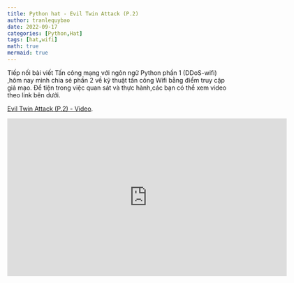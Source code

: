 ```yaml
---
title: Python hat - Evil Twin Attack (P.2)
author: tranlequybao
date: 2022-09-17
categories: [Python,Hat]
tags: [hat,wifi]
math: true
mermaid: true
---
```

Tiếp nối bài viết Tấn công mạng với ngôn ngữ Python phần 1 (DDoS-wifi) ,hôm nay mình chia sẻ phần 2 về kỹ thuật tấn công Wifi bằng điểm truy cập giả mạo. Để tiện trong việc quan sát và thực hành,các bạn có thể xem video theo link bên dưới.

[Evil Twin Attack (P.2) - Video](https://www.youtube.com/watch?v=m0cHXNhBKyc&t=2s).

<iframe width="640" height="360" src="https://www.youtube.com/embed/m0cHXNhBKyc" title="YouTube video player" frameborder="0" allow="accelerometer; autoplay; clipboard-write; encrypted-media; gyroscope; picture-in-picture" allowfullscreen></iframe>

<!-- [![Evil Twin Attack](http://img.youtube.com/vi/m0cHXNhBKyc&t=2s/0.jpg)](http://www.youtube.com/watch?v=m0cHXNhBKyc&t=2s) -->

